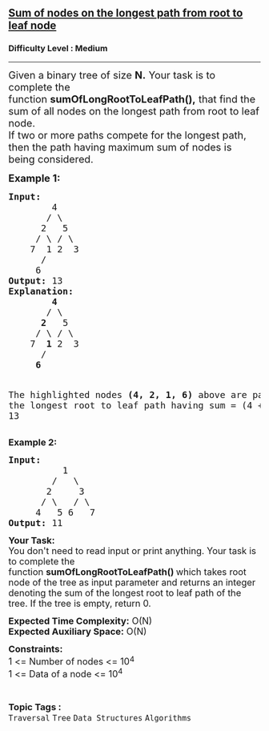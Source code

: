 <h2><a href="https://practice.geeksforgeeks.org/problems/sum-of-the-longest-bloodline-of-a-tree/0">Sum of nodes on the longest path from root to leaf node</a></h2><h3>Difficulty Level : Medium</h3><hr><div class="problems_problem_content__Xm_eO"><p><span style="font-size: 20px;">Given a binary tree of size&nbsp;<strong>N.</strong>&nbsp;Your task is to complete the function&nbsp;<strong>sumOfLongRootToLeafPath(),</strong>&nbsp;that find the sum of all nodes on the longest path from root to leaf node.<br>If two or more paths compete for the longest path, then the path having maximum sum of nodes is being considered.</span></p>
<p><strong><span style="font-size: 20px;">Example 1:</span></strong></p>
<pre><span style="font-size: 18px;"><strong>Input:</strong> 
        4        
       / \       
      2   5      
     / \ / \     
    7  1 2  3    
      /
     6
<strong>Output:</strong> 13
<strong>Explanation:</strong>
        <strong>4</strong>        
       / \       
      <strong>2</strong>   5      
     / \ / \     
    7  <strong>1</strong> 2  3 
      /
     <strong>6</strong>

The highlighted nodes <strong>(4, 2, 1, 6)</strong> above are 
part of the longest root to leaf path having
sum = (4 + 2 + 1 + 6) = 13</span></pre>
<p><strong><span style="font-size: 18px;">Example 2:</span></strong></p>
<pre><strong><span style="font-size: 18px;">Input: </span></strong><span style="font-size: 18px;">
&nbsp;         1
&nbsp;       /   \
&nbsp;      2     3
&nbsp;     / \   / \
&nbsp;    4   5 6   7</span>
<strong><span style="font-size: 18px;">Output: </span></strong><span style="font-size: 18px;">11</span>
</pre>
<p><span style="font-size: 18px;"><strong>Your Task:</strong></span><br><span style="font-size: 18px;">You don't need to read input or print anything. Your task is to complete the function&nbsp;<strong>sumOfLongRootToLeafPath</strong></span><span style="font-size: 18px;"><strong>()&nbsp;</strong>which takes root node of the tree as input parameter and returns an integer denoting the sum of the longest root to leaf path of the tree. If the tree is empty, return 0.</span></p>
<p><span style="font-size: 18px;"><strong>Expected Time Complexity:</strong>&nbsp;O(N)<br><strong>Expected Auxiliary Space:</strong>&nbsp;O(N)</span></p>
<p><span style="font-size: 18px;"><strong>Constraints:</strong><br>1 &lt;= Number of nodes &lt;= 10</span><sup><span style="font-size: 15px;">4</span></sup><br><span style="font-size: 18px;">1 &lt;= Data of a node &lt;= 10<sup>4</sup></span></p></div><br><p><span style=font-size:18px><strong>Topic Tags : </strong><br><code>Traversal</code>&nbsp;<code>Tree</code>&nbsp;<code>Data Structures</code>&nbsp;<code>Algorithms</code>&nbsp;